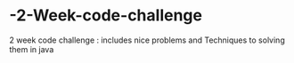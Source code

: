 # -2-Week-code-challenge
2 week code challenge  : includes nice problems and Techniques to solving them in java
